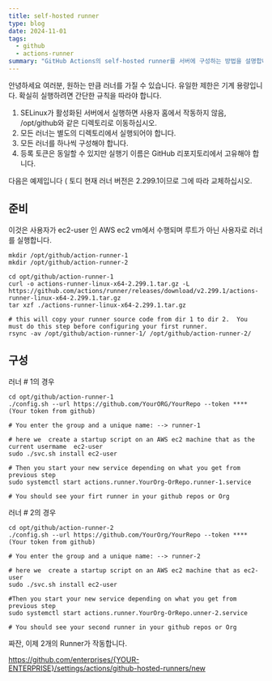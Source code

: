 ```yaml
---
title: self-hosted runner
type: blog
date: 2024-11-01
tags:
  - github
  - actions-runner
summary: "GitHub Actions의 self-hosted runner를 서버에 구성하는 방법을 설명합니다. 여러 개의 runner를 동일한 서버에서 운영할 때 필요한 설정 방법과 주의사항을 다룹니다. 특히 SELinux가 활성화된 환경에서의 설치 위치, 디렉토리 구성, runner 이름 설정 등 실제 구축 시 필요한 상세한 가이드를 제공합니다."
---
```


안녕하세요 여러분,
원하는 만큼 러너를 가질 수 있습니다. 유일한 제한은 기계 용량입니다.
확실히 실행하려면 간단한 규칙을 따라야 합니다.

1. SELinux가 활성화된 서버에서 실행하면 사용자 홈에서 작동하지 않음, /opt/github와 같은 디렉토리로 이동하십시오.
2. 모든 러너는 별도의 디렉토리에서 실행되어야 합니다.
3. 모든 러너를 하나씩 구성해야 합니다.
4. 등록 토큰은 동일할 수 있지만 실행기 이름은 GitHub 리포지토리에서 고유해야 합니다.

다음은 예제입니다 ( 토디 현재 러너 버전은 2.299.1이므로 그에 따라 교체하십시오.

## 준비

이것은 사용자가 ec2-user 인 AWS ec2 vm에서 수행되며 루트가 아닌 사용자로 러너를 실행합니다.

```shell
mkdir /opt/github/action-runner-1
mkdir /opt/github/action-runner-2

cd opt/github/action-runner-1
curl -o actions-runner-linux-x64-2.299.1.tar.gz -L https://github.com/actions/runner/releases/download/v2.299.1/actions-runner-linux-x64-2.299.1.tar.gz
tar xzf ./actions-runner-linux-x64-2.299.1.tar.gz

# this will copy your runner source code from dir 1 to dir 2.  You must do this step before configuring your first runner.
rsync -av /opt/github/action-runner-1/ /opt/github/action-runner-2/
```

## 구성

러너 # 1의 경우

```shell
cd opt/github/action-runner-1
./config.sh --url https://github.com/YourORG/YourRepo --token **** (Your token from github)

# You enter the group and a unique name: --> runner-1

# here we  create a startup script on an AWS ec2 machine that as the current usermame  ec2-user
sudo ./svc.sh install ec2-user

# Then you start your new service depending on what you get from previous step
sudo systemctl start actions.runner.YourOrg-OrRepo.runner-1.service

# You should see your firt runner in your github repos or Org
```

러너 # 2의 경우

```shell
cd opt/github/action-runner-2
./config.sh --url https://github.com/YourOrg/YourRepo --token **** (Your token from github)

# You enter the group and a unique name: --> runner-2

# here we  create a startup script on an AWS ec2 machine that as ec2-user
sudo ./svc.sh install ec2-user

#Then you start your new service depending on what you get from previous step
sudo systemctl start actions.runner.YourOrg-OrRepo.unner-2.service

# You should see your second runner in your github repos or Org
```

짜잔, 이제 2개의 Runner가 작동합니다.

https://github.com/enterprises/{YOUR-ENTERPRISE}/settings/actions/github-hosted-runners/new
